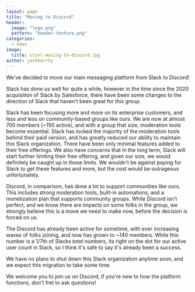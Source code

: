 ```yaml
---
layout: page
title: "Moving to Discord"
header:
  image: "logo.png"
  pattern: "header-texture.png"
categories:
  - news
image:
  title: ctsnl-moving-to-discord.jpg
author: jackharrhy
---
```


We've decided to move our main messaging platform from Slack to Discord!

Slack has done us well for quite a while, however in the time since the 2020 acquisition of Slack by Salesforce,
there have been some changes to the direction of Slack that haven't been great for this group.

Slack has been focusing more and more on its enterprise customers, and less and less on community-based groups
like ours.
We are now at almost 700 members (~150 active), and with a group that size, moderation tools become essential.
Slack has locked the majority of the moderation tools behind their paid version, and has greatly reduced our
ability to maintain this Slack organization. There have been only minimal features added to their free offerings.
We also have concerns that in the long term, Slack will start further limiting their free offering, and given
our size, we would definitely be caught up in those limits. We wouldn't be against paying for Slack to get
these features and more, but the cost would be outrageous unfortunately.

Discord, in comparison, has done a lot to support communities like ours. This includes strong moderation tools,
built-in automations, and a monetization plan that supports community groups. While Discord isn't perfect, and
we know there are impacts on some folks in the group, we strongly believe this is a move we need to make now,
before the decision is forced on us.

The Discord has already been active for sometime, with ever increasing waves of folks joining, and now has grown
to ~140 members. While this number is a 1/7th of Slacks _total_ numbers, its right on the dot for our active
user count in Slack, so I think it's safe to say it's already been a success.

We have no plans to shut down this Slack organization anytime soon, and we expect this migration to take some
time.

We welcome you to join us on Discord, if you're new to how the platform functions, don't fret to ask questions!
